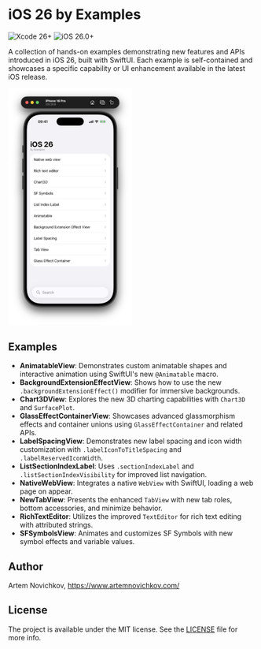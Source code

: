 # iOS 26 by Examples

![Xcode 26+](https://img.shields.io/badge/Xcode-26%2B-blue?logo=xcode&logoColor=white)
![iOS 26.0+](https://img.shields.io/badge/iOS-26.0%2B-orange?logo=apple&logoColor=white)

A collection of hands-on examples demonstrating new features and APIs introduced in iOS 26, built with SwiftUI. Each example is self-contained and showcases a specific capability or UI enhancement available in the latest iOS release.

<img src=".github/preview.png" alt="Preview" width="50%" />

## Examples

- **AnimatableView**: Demonstrates custom animatable shapes and interactive animation using SwiftUI's new `@Animatable` macro.
- **BackgroundExtensionEffectView**: Shows how to use the new `.backgroundExtensionEffect()` modifier for immersive backgrounds.
- **Chart3DView**: Explores the new 3D charting capabilities with `Chart3D` and `SurfacePlot`.
- **GlassEffectContainerView**: Showcases advanced glassmorphism effects and container unions using `GlassEffectContainer` and related APIs.
- **LabelSpacingView**: Demonstrates new label spacing and icon width customization with `.labelIconToTitleSpacing` and `.labelReservedIconWidth`.
- **ListSectionIndexLabel**: Uses `.sectionIndexLabel` and `.listSectionIndexVisibility` for improved list navigation.
- **NativeWebView**: Integrates a native `WebView` with SwiftUI, loading a web page on appear.
- **NewTabView**: Presents the enhanced `TabView` with new tab roles, bottom accessories, and minimize behavior.
- **RichTextEditor**: Utilizes the improved `TextEditor` for rich text editing with attributed strings.
- **SFSymbolsView**: Animates and customizes SF Symbols with new symbol effects and variable values.

## Author

Artem Novichkov, https://www.artemnovichkov.com/

## License

The project is available under the MIT license. See the [LICENSE](./LICENSE) file for more info.